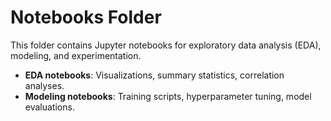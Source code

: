 # Notebooks Folder

This folder contains Jupyter notebooks for exploratory data analysis (EDA), modeling, and experimentation.

- **EDA notebooks**: Visualizations, summary statistics, correlation analyses.
- **Modeling notebooks**: Training scripts, hyperparameter tuning, model evaluations.


